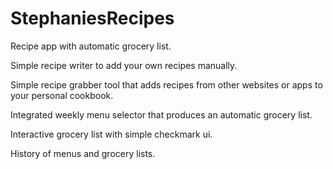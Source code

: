 # StephaniesRecipes
Recipe app with automatic grocery list.

Simple recipe writer to add your own recipes manually.

Simple recipe grabber tool that adds recipes from other websites or apps to your personal cookbook.

Integrated weekly menu selector that produces an automatic grocery list.

Interactive grocery list with simple checkmark ui.

History of menus and grocery lists.

